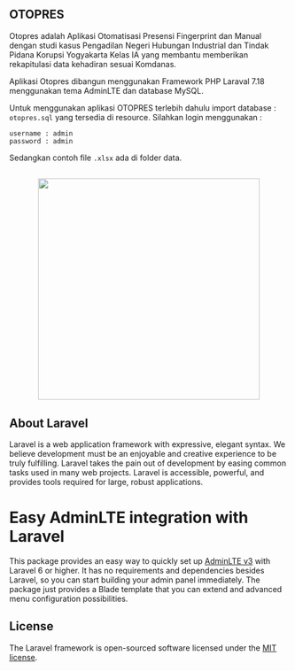 

## OTOPRES


Otopres adalah Aplikasi Otomatisasi Presensi Fingerprint dan Manual dengan studi kasus Pengadilan Negeri Hubungan Industrial dan Tindak Pidana Korupsi Yogyakarta Kelas IA yang membantu memberikan rekapitulasi data kehadiran sesuai Komdanas.

Aplikasi Otopres dibangun menggunakan Framework PHP Laraval 7.18 menggunakan tema AdminLTE  dan database MySQL.

Untuk menggunakan aplikasi OTOPRES terlebih dahulu import database : `otopres.sql` yang tersedia di resource. Silahkan login menggunakan :

    username : admin
    password : admin

Sedangkan contoh file `.xlsx` ada di folder data.
## 

<p  align="center"><img  src="https://res.cloudinary.com/dtfbvvkyp/image/upload/v1566331377/laravel-logolockup-cmyk-red.svg"  width="400"></p>

  

  

## About Laravel

  

Laravel is a web application framework with expressive, elegant syntax. We believe development must be an enjoyable and creative experience to be truly fulfilling. Laravel takes the pain out of development by easing common tasks used in many web projects. Laravel is accessible, powerful, and provides tools required for large, robust applications.
# Easy AdminLTE integration with Laravel


This package provides an easy way to quickly set up [AdminLTE v3](https://adminlte.io) with Laravel 6 or higher. It has no requirements and dependencies besides Laravel, so you can start building your admin panel immediately. The package just provides a Blade template that you can extend and advanced menu configuration possibilities. 

## License

  
The Laravel framework is open-sourced software licensed under the [MIT license](https://opensource.org/licenses/MIT).